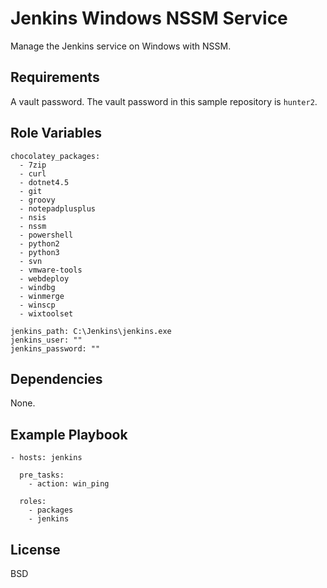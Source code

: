 Jenkins Windows NSSM Service
===============

Manage the Jenkins service on Windows with NSSM.

Requirements
------------

A vault password. The vault password in this sample repository is `hunter2`.

Role Variables
--------------

```
chocolatey_packages:
  - 7zip
  - curl
  - dotnet4.5
  - git
  - groovy
  - notepadplusplus
  - nsis
  - nssm
  - powershell
  - python2
  - python3
  - svn
  - vmware-tools
  - webdeploy
  - windbg
  - winmerge
  - winscp
  - wixtoolset

jenkins_path: C:\Jenkins\jenkins.exe
jenkins_user: ""
jenkins_password: ""
```

Dependencies
------------

None.

Example Playbook
----------------

    - hosts: jenkins

      pre_tasks:
        - action: win_ping

      roles:
        - packages
        - jenkins

License
-------

BSD
